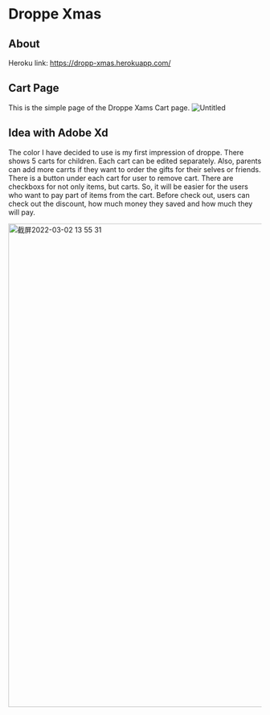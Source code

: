 # Droppe Xmas
## About

Heroku link:
https://dropp-xmas.herokuapp.com/

## Cart Page
This is the simple page of the Droppe Xams Cart page.
![Untitled](https://user-images.githubusercontent.com/56063237/156325728-dd2fb7ed-e97b-4f4f-b1e0-849bb2cdf063.png)


## Idea with Adobe Xd
The color I have decided to use is my first impression of droppe.
There shows 5 carts for children. Each cart can be edited separately. Also, parents can add more carrts if they want to order the gifts for their selves or friends. There is a button under each cart for user to remove cart.
There are checkboxs for not only items, but carts. So, it will be easier for the users who want to pay part of items from the cart.
Before check out, users can check out the discount, how much money they saved and how much they will pay.

<img width="962" alt="截屏2022-03-02 13 55 31" src="https://user-images.githubusercontent.com/56063237/156357183-702a9cf9-ad86-40a1-a70e-b317e8910120.png">





